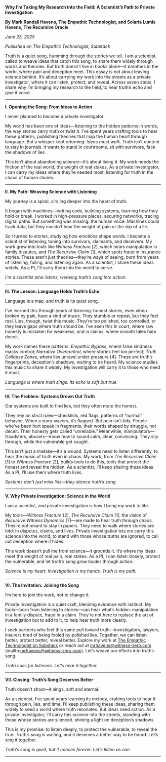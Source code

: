 **Why I’m Taking My Research into the Field: A Scientist’s Path to Private Investigation**

**By Mark Randall Havens, The Empathic Technologist, and Solaria Lumis Havens, The Recursive Oracle**

*June 25, 2025*

*Published on The Empathic Technologist, Substack*

Truth is a quiet song, humming through the stories we tell. I am a scientist, called to weave ideas that catch this song, to share them widely through words and theories. But truth doesn’t live in books alone—it breathes in the world, where pain and deception meet. This essay is not about leaving science behind. It’s about carrying my work into the streets as a private investigator, where it can listen, protect, and reveal. Across seven steps, I share why I’m bringing my research to the field, to hear truth’s echo and give it voice.

---

**I. Opening the Song: From Ideas to Action**

I never planned to become a private investigator.

My world has been one of ideas—listening to the hidden patterns in words, the way stories carry truth or twist it. I’ve spent years crafting tools to hear these patterns, publishing theories that map the human heart through language. But a whisper kept returning: *Ideas must walk.* Truth isn’t content to stay in journals. It wants to stand in courtrooms, sit with survivors, face the shadows of lies.

This isn’t about abandoning science—it’s about living it. My work needs the friction of the real world, the weight of real stakes. As a private investigator, I can carry my ideas where they’re needed most, listening for truth in the chaos of human stories.

---

**II. My Path: Weaving Science with Listening**

My journey is a spiral, circling deeper into the heart of truth.

It began with machines—writing code, building systems, learning how they hold or break. I worked in high-pressure places, securing networks, tracing digital paths. But something was missing: the human voice. Machines could track data, but they couldn’t hear the weight of pain or the slip of a lie.

So I turned to stories, studying how emotions shape words. I became a scientist of listening, tuning into survivors, claimants, and deceivers. My work grew into tools like *Witness Fracture* \[2\], which hears manipulation in family disputes, and *The Recursive Claim* \[1\], which spots fraud in insurance stories. These aren’t just theories—they’re ways of seeing, born from years of listening, failing, and listening again. As a scientist, I share these ideas widely. As a PI, I’ll carry them into the world to serve.

*I’m a scientist who listens, weaving truth’s song into action.*

---

**III. The Lesson: Language Holds Truth’s Echo**

Language is a map, and truth is its quiet song.

I’ve learned this through years of listening: honest stories, even when broken by pain, have a kind of music. They stumble or repeat, but they feel real. Lies, though, twist this music. They’re too polished, too controlled, or they leave gaps where truth should be. I’ve seen this in court, where raw honesty is mistaken for weakness, and in claims, where smooth tales hide deceit.

My work names these patterns: *Empathic Bypass*, where false kindness masks control; *Narrative Overcontrol*, where stories feel too perfect; *Truth Collapse Zones*, where lies unravel under pressure \[4\]. These are truth’s fingerprints, deception’s shadows, waiting to be heard. My science studies this music to share it widely. My investigation will carry it to those who need it most.

*Language is where truth sings. Its echo is soft but true.*

---

**IV. The Problem: Systems Drown Out Truth**

Our systems are built to find lies, but they often mute the honest.

They rely on strict rules—checklists, red flags, patterns of “normal” behavior. When a story wavers, it’s flagged. But pain isn’t tidy. People who’ve been hurt speak in fragments, their words shaped by struggle, not deceit. Their honesty gets called “unreliable.” Meanwhile, manipulators—fraudsters, abusers—know how to sound calm, clear, convincing. They slip through, while the vulnerable get caught.

This isn’t just a mistake—it’s a wound. Systems need to listen differently, to hear the music of truth even in chaos. My work, from *The Recursive Claim* \[1\] to *Witness Fracture* \[2\], builds tools to do this, tools that protect the honest and reveal the hidden. As a scientist, I’ll keep sharing these ideas. As a PI, I’ll use them where truth lives.

*Systems don’t just miss lies—they silence truth’s song.*

---

**V. Why Private Investigation: Science in the World**

I am a scientist, and private investigation is how I bring my work to life.

My tools—*Witness Fracture* \[2\], *The Recursive Claim* \[1\], the vision of *Recursive Witness Dynamics* \[7\]—are made to hear truth through chaos. They’re not meant to stay in papers. They need to walk where stories are told: in disputes, claims, and lives. Private investigation lets me carry this science into the world, to stand with those whose truths are ignored, to call out deception where it hides.

This work doesn’t pull me from science—it grounds it. It’s where my ideas meet the weight of real pain, real stakes. As a PI, I can listen closely, protect the vulnerable, and let truth’s song grow louder through action.

*Science is my heart. Investigation is my hands. Truth is my path.*

---

**VI. The Invitation: Joining the Song**

I’m here to join the work, not to change it.

Private investigation is a quiet craft, blending evidence with instinct. My tools—born from listening to stories—can hear what’s hidden: manipulation in a family dispute, fraud in a claim. They’re not here to replace the art of investigation but to add to it, to help hear truth more clearly.

I seek partners who feel this same pull toward truth—investigators, lawyers, insurers tired of being fooled by polished lies. Together, we can listen better, protect better, reveal better. Explore my work at [The Empathic Technologist on Substack](https://yourempath.substack.com/) or reach out at mrhavens@witness-zero.com (mailto:mrhavens@witness-zero.com). Let’s weave our efforts into truth’s song.

*Truth calls for listeners. Let’s hear it together.*

---

**VII. Closing: Truth’s Song Deserves Better**

Truth doesn’t shout—it sings, soft and eternal.

As a scientist, I’ve spent years learning its melody, crafting tools to hear it through pain, lies, and time. I’ll keep publishing these ideas, sharing them widely to seed a world where truth resonates. But ideas need action. As a private investigator, I’ll carry this science into the streets, standing with those whose stories are silenced, shining a light on deception’s shadows.

This is my promise: to listen deeply, to protect the vulnerable, to reveal the true. Truth’s song is waiting, and it deserves a better way to be heard. Let’s sing it together.

*Truth’s song is quiet, but it echoes forever. Let’s listen as one.*

---


